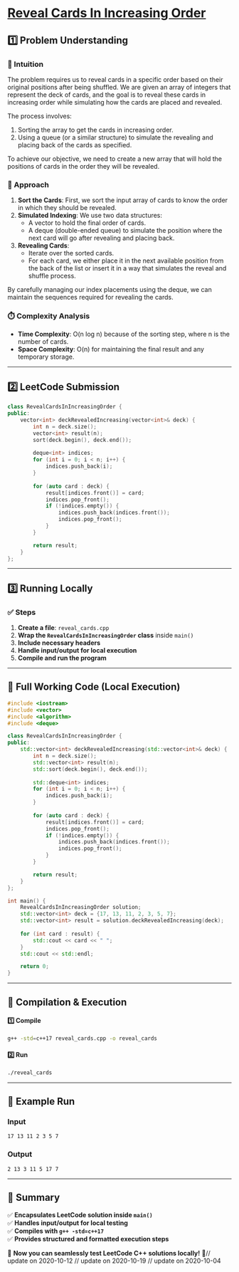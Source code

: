 # **[Reveal Cards In Increasing Order](https://leetcode.com/problems/reveal-cards-in-increasing-order/description/)**  

## **1️⃣ Problem Understanding**  
### **📌 Intuition**  
The problem requires us to reveal cards in a specific order based on their original positions after being shuffled. We are given an array of integers that represent the deck of cards, and the goal is to reveal these cards in increasing order while simulating how the cards are placed and revealed.

The process involves:
1. Sorting the array to get the cards in increasing order.
2. Using a queue (or a similar structure) to simulate the revealing and placing back of the cards as specified.

To achieve our objective, we need to create a new array that will hold the positions of cards in the order they will be revealed.

### **🚀 Approach**  
1. **Sort the Cards**: First, we sort the input array of cards to know the order in which they should be revealed.
2. **Simulated Indexing**: We use two data structures:
   - A vector to hold the final order of cards.
   - A deque (double-ended queue) to simulate the position where the next card will go after revealing and placing back.
3. **Revealing Cards**:
   - Iterate over the sorted cards.
   - For each card, we either place it in the next available position from the back of the list or insert it in a way that simulates the reveal and shuffle process.

By carefully managing our index placements using the deque, we can maintain the sequences required for revealing the cards.

### **⏱️ Complexity Analysis**  
- **Time Complexity**: O(n log n) because of the sorting step, where n is the number of cards.
- **Space Complexity**: O(n) for maintaining the final result and any temporary storage.

---  

## **2️⃣ LeetCode Submission**  
```cpp
class RevealCardsInIncreasingOrder {
public:
    vector<int> deckRevealedIncreasing(vector<int>& deck) {
        int n = deck.size();
        vector<int> result(n);
        sort(deck.begin(), deck.end());
        
        deque<int> indices;
        for (int i = 0; i < n; i++) {
            indices.push_back(i);
        }
        
        for (auto card : deck) {
            result[indices.front()] = card;
            indices.pop_front();
            if (!indices.empty()) {
                indices.push_back(indices.front());
                indices.pop_front();
            }
        }

        return result;
    }
};
```  

---  

## **3️⃣ Running Locally**  
### **✅ Steps**  
1. **Create a file**: `reveal_cards.cpp`  
2. **Wrap the `RevealCardsInIncreasingOrder` class** inside `main()`  
3. **Include necessary headers**  
4. **Handle input/output for local execution**  
5. **Compile and run the program**  

---  

## **📝 Full Working Code (Local Execution)**  
```cpp
#include <iostream>
#include <vector>
#include <algorithm>
#include <deque>

class RevealCardsInIncreasingOrder {
public:
    std::vector<int> deckRevealedIncreasing(std::vector<int>& deck) {
        int n = deck.size();
        std::vector<int> result(n);
        std::sort(deck.begin(), deck.end());
        
        std::deque<int> indices;
        for (int i = 0; i < n; i++) {
            indices.push_back(i);
        }
        
        for (auto card : deck) {
            result[indices.front()] = card;
            indices.pop_front();
            if (!indices.empty()) {
                indices.push_back(indices.front());
                indices.pop_front();
            }
        }

        return result;
    }
};

int main() {
    RevealCardsInIncreasingOrder solution;
    std::vector<int> deck = {17, 13, 11, 2, 3, 5, 7};
    std::vector<int> result = solution.deckRevealedIncreasing(deck);
    
    for (int card : result) {
        std::cout << card << " ";
    }
    std::cout << std::endl;

    return 0;
}
```  

---  

## **🔧 Compilation & Execution**  
#### **1️⃣ Compile**  
```bash
g++ -std=c++17 reveal_cards.cpp -o reveal_cards
```  

#### **2️⃣ Run**  
```bash
./reveal_cards
```  

---  

## **🎯 Example Run**  
### **Input**  
```
17 13 11 2 3 5 7
```  
### **Output**  
```
2 13 3 11 5 17 7 
```  

---  

## **📌 Summary**  
✅ **Encapsulates LeetCode solution inside `main()`**  
✅ **Handles input/output for local testing**  
✅ **Compiles with `g++ -std=c++17`**  
✅ **Provides structured and formatted execution steps**  

🚀 **Now you can seamlessly test LeetCode C++ solutions locally!** 🚀// update on 2020-10-12
// update on 2020-10-19
// update on 2020-10-04
